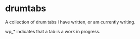 # drumtabs
A collection of drum tabs I have written, or am currently writing.

wp_* indicates that a tab is a work in progress.
